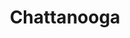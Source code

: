 ---
place: chattanooga-tn
title: Chattanooga
states:
  - TN
type: local
x: -85.3096801
y: 35.0456297
---
